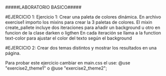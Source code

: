 
#####LABORATORIO BASICO#####

#EJERCICIO 1: Ejercicio 1: Crear una paleta de colores dinámica. 
  En archivo exercise1 importo los mixins para crear la 3 paletas de colores.
  El mixin create_pallete incluye dos iteraciones para añadir un background u otro en funcion de la clase darken o ligthen
  En cada iteración se llama a la function text-color para ajustar el color del texto según el background
  
#EJERCICIO 2:  Crear dos temas distintos y mostrar los resultados en una página.

Para probar este ejercicio cambiar en main.css el use:
  @use "exercise2_theme1" o @use "exercise2_theme2";

  
  
